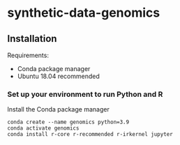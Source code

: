 # synthetic-data-genomics

## Installation

Requirements:
* Conda package manager
* Ubuntu 18.04 recommended


### Set up your environment to run Python and R
Install the Conda package manager

```
conda create --name genomics python=3.9
conda activate genomics
conda install r-core r-recommended r-irkernel jupyter
```
